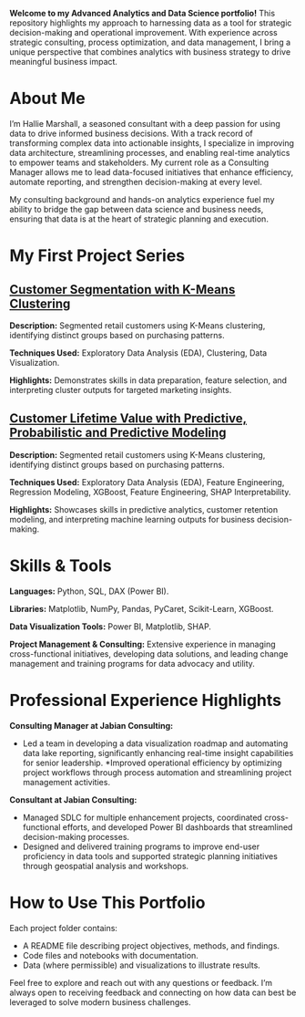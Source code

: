 **Welcome to my Advanced Analytics and Data Science portfolio!** 
This repository highlights my approach to harnessing data as a tool for strategic decision-making and operational improvement. With experience across strategic consulting, process optimization, and data management, I bring a unique perspective that combines analytics with business strategy to drive meaningful business impact.

# **About Me**
I’m Hallie Marshall, a seasoned consultant with a deep passion for using data to drive informed business decisions. With a track record of transforming complex data into actionable insights, I specialize in improving data architecture, streamlining processes, and enabling real-time analytics to empower teams and stakeholders. My current role as a Consulting Manager allows me to lead data-focused initiatives that enhance efficiency, automate reporting, and strengthen decision-making at every level.

My consulting background and hands-on analytics experience fuel my ability to bridge the gap between data science and business needs, ensuring that data is at the heart of strategic planning and execution.

# **My First Project Series**
## [**Customer Segmentation with K-Means Clustering**](https://github.com/hallie-marshall/retail-kmeans-clustering)
**Description:** Segmented retail customers using K-Means clustering, identifying distinct groups based on purchasing patterns.

**Techniques Used:** Exploratory Data Analysis (EDA), Clustering, Data Visualization.

**Highlights:** Demonstrates skills in data preparation, feature selection, and interpreting cluster outputs for targeted marketing insights.


## [**Customer Lifetime Value with Predictive, Probabilistic and Predictive Modeling**](https://github.com/hallie-marshall/ecommerce-churn-clv)
**Description:** Segmented retail customers using K-Means clustering, identifying distinct groups based on purchasing patterns.

**Techniques Used:**  Exploratory Data Analysis (EDA), Feature Engineering, Regression Modeling, XGBoost, Feature Engineering, SHAP Interpretability.

**Highlights:** Showcases skills in predictive analytics, customer retention modeling, and interpreting machine learning outputs for business decision-making.


# **Skills & Tools**
**Languages:** Python, SQL, DAX (Power BI).

**Libraries:** Matplotlib, NumPy, Pandas, PyCaret, Scikit-Learn, XGBoost.

**Data Visualization Tools:** Power BI, Matplotlib, SHAP.

**Project Management & Consulting:** Extensive experience in managing cross-functional initiatives, developing data solutions, and leading change management and training programs for data advocacy and utility.

# **Professional Experience Highlights**
**Consulting Manager at Jabian Consulting:**

* Led a team in developing a data visualization roadmap and automating data lake reporting, significantly enhancing real-time insight capabilities for senior leadership.
*Improved operational efficiency by optimizing project workflows through process automation and streamlining project management activities.

**Consultant at Jabian Consulting:**

* Managed SDLC for multiple enhancement projects, coordinated cross-functional efforts, and developed Power BI dashboards that streamlined decision-making processes.
* Designed and delivered training programs to improve end-user proficiency in data tools and supported strategic planning initiatives through geospatial analysis and workshops.

# **How to Use This Portfolio**

Each project folder contains:
* A README file describing project objectives, methods, and findings.
* Code files and notebooks with documentation.
* Data (where permissible) and visualizations to illustrate results.

Feel free to explore and reach out with any questions or feedback. I’m always open to receiving feedback and connecting on how data can best be leveraged to solve modern business challenges.
